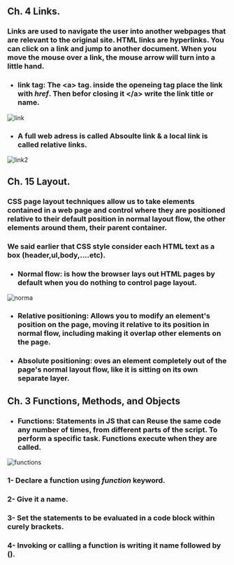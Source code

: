 ## **Ch. 4 Links.**
### Links are used to navigate the user into another webpages that are relevant to the original site. HTML links are hyperlinks. You can click on a link and jump to another document. When you move the mouse over a link, the mouse arrow will turn into a little hand.

- ### link tag: The  **&lt;a&gt;** tag. inside the openeing tag place the link with *href*. Then befor closing it **&lt;/a&gt;** write the link title or name.

![link](https://data-flair.training/blogs/wp-content/uploads/sites/2/2020/06/Links-in-HTML.jpg)

- ### A full web adress is called **Absoulte link** & a local link is called **relative links**.

![link2](https://image.slidesharecdn.com/presentation3-140914204448-phpapp01/95/week-3-presentation-css-and-file-paths-41-638.jpg?cb=1410727549)

## **Ch. 15 Layout.**
### CSS page layout techniques allow us to take elements contained in a web page and control where they are positioned relative to their default position in normal layout flow, the other elements around them, their parent container.
### We said earlier that CSS style consider each HTML text as a box (header,ul,body,....etc).
- ### **Normal flow**: is how the browser lays out HTML pages by default when you do nothing to control page layout.
![norma](https://image.slidesharecdn.com/css-160124050959/95/css-79-638.jpg?cb=1453612252)

- ### **Relative positioning**: Allows you to modify an element's position on the page, moving it relative to its position in normal flow, including making it overlap other elements on the page.

- ### **Absolute positioning**: oves an element completely out of the page's normal layout flow, like it is sitting on its own separate layer.

## **Ch. 3 Functions, Methods, and Objects**
- ### **Functions**: Statements in JS that can Reuse the same code any number of times, from different parts of the script. To perform a specific task. Functions execute when they are called.

![functions](https://cdn.programiz.com/cdn/farfuture/oAZVf3IqOKOYj_aJ-IoYQvbJ2CB-B3y4HXSLXBUmYcY/mtime:1591592163/sites/tutorial2program/files/javascript-function-with-parameter.png)

### 1- Declare a function using *function* keyword.
### 2- Give it a name.
### 3- Set the statements to be evaluated in a code block within curely brackets.
### 4- Invoking or calling a function is writing it name followed by ().

